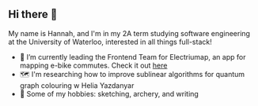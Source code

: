 ## Hi there  🌌

My name is Hannah, and I'm in my 2A term studying software engineering at the University of Waterloo, interested in all things full-stack!

- 🔭 I’m currently leading the Frontend Team for Electriumap, an app for mapping e-bike commutes. Check it out [here](https://github.com/Electrium-Mobility/electriumap)
- 🗺️ I'm researching how to improve sublinear algorithms for quantum graph colouring w Helia Yazdanyar
- 🌱 Some of my hobbies: sketching, archery, and writing
<!--
**hannahwiens/hannahwiens** is a ✨ _special_ ✨ repository because its `README.md` (this file) appears on your GitHub profile.

Here are some ideas to get you started:

- 🔭 I’m currently working on ...
- 🌱 I’m currently learning ...
- 👯 I’m looking to collaborate on ...
- 🤔 I’m looking for help with ...
- 💬 Ask me about ...
- 📫 How to reach me: ...
- 😄 Pronouns: ...
- ⚡ Fun fact: ...
-->
